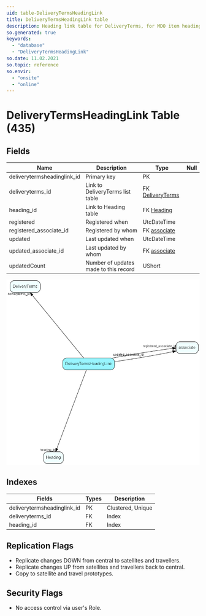 ```yaml
---
uid: table-DeliveryTermsHeadingLink
title: DeliveryTermsHeadingLink table
description: Heading link table for DeliveryTerms, for MDO item headings
so.generated: true
keywords:
  - "database"
  - "DeliveryTermsHeadingLink"
so.date: 11.02.2021
so.topic: reference
so.envir:
  - "onsite"
  - "online"
---
```


# DeliveryTermsHeadingLink Table (435)

## Fields

| Name | Description | Type | Null |
|------|-------------|------|:----:|
|deliverytermsheadinglink\_id|Primary key|PK| |
|deliveryterms\_id|Link to DeliveryTerms list table|FK [DeliveryTerms](deliveryterms.md)| |
|heading\_id|Link to Heading table|FK [Heading](heading.md)| |
|registered|Registered when|UtcDateTime| |
|registered\_associate\_id|Registered by whom|FK [associate](associate.md)| |
|updated|Last updated when|UtcDateTime| |
|updated\_associate\_id|Last updated by whom|FK [associate](associate.md)| |
|updatedCount|Number of updates made to this record|UShort| |


![DeliveryTermsHeadingLink table relationship diagram](./media/DeliveryTermsHeadingLink.png)

## Indexes

| Fields | Types | Description |
|--------|-------|-------------|
|deliverytermsheadinglink\_id |PK |Clustered, Unique |
|deliveryterms\_id |FK |Index |
|heading\_id |FK |Index |

## Replication Flags

* Replicate changes DOWN from central to satellites and travellers.
* Replicate changes UP from satellites and travellers back to central.
* Copy to satellite and travel prototypes.

## Security Flags

* No access control via user's Role.

